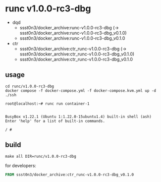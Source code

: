 # runc v1.0.0-rc3-dbg

* dqd
    * ssst0n3/docker_archive:runc-v1.0.0-rc3-dbg (-> ssst0n3/docker_archive:runc-v1.0.0-rc3-dbg_v0.1.0)
    * ssst0n3/docker_archive:runc-v1.0.0-rc3-dbg_v0.1.0
* ctr
    * ssst0n3/docker_archive:ctr_runc-v1.0.0-rc3-dbg (-> ssst0n3/docker_archive:ctr_runc-v1.0.0-rc3-dbg_v0.1.0)
    * ssst0n3/docker_archive:ctr_runc-v1.0.0-rc3-dbg_v0.1.0

## usage

```shell
cd runc/v1.0.0-rc3-dbg
docker compose -f docker-compose.yml -f docker-compose.kvm.yml up -d
./ssh
```

```shell
root@localhost:~# runc run container-1


BusyBox v1.22.1 (Ubuntu 1:1.22.0-15ubuntu1.4) built-in shell (ash)
Enter 'help' for a list of built-in commands.

/ # 
```

## build

```shell
make all DIR=runc/v1.0.0-rc3-dbg
```

for developers:

```dockerfile
FROM ssst0n3/docker_archive:ctr_runc-v1.0.0-rc3-dbg_v0.1.0
```